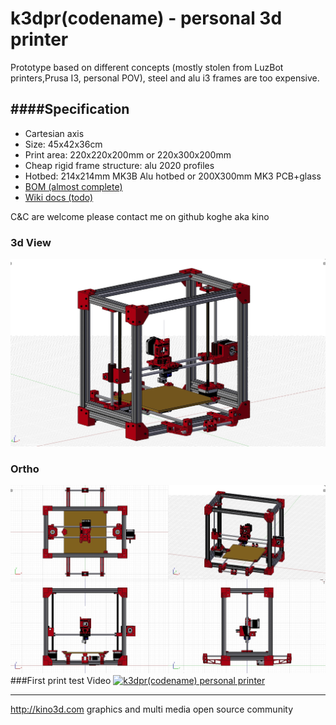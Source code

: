 # k3dpr(codename) - personal 3d printer
Prototype based on different concepts (mostly stolen from LuzBot printers,Prusa I3, personal POV), steel and alu i3 frames are too expensive.

####Specification
---

* Cartesian axis
* Size: 45x42x36cm
* Print area: 220x220x200mm or 220x300x200mm
* Cheap rigid frame structure: alu 2020 profiles
* Hotbed: 214x214mm MK3B Alu hotbed or 200X300mm MK3 PCB+glass 
* [ BOM (almost complete) ](https://docs.google.com/spreadsheets/d/132ylacQ8kRl86Y7bMYP7g0gJWVFWwMlT_N-luGjxloo/edit#gid=0 )
* [Wiki docs (todo)](./wiki)

C&C are welcome please contact me on github
koghe aka kino 

### 3d View
![Alt text](./images/3dview_new.jpg?raw=true, "quadview")
### Ortho
![Alt text](./images/quadview_new.jpg?raw=true, "quadview")
###First print test Video
<a href="http://www.youtube.com/watch?feature=player_embedded&v=c9imkmnhGjs" target="_blank">
<img src="http://img.youtube.com/vi/c9imkmnhGjs/maxresdefault.jpg" alt="k3dpr(codename) personal printer" width="720" border="0" /></a>

---

http://kino3d.com graphics and multi media open source community



